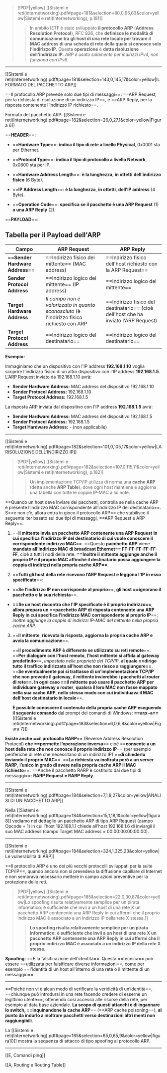 > [!PDF|yellow] [[Sistemi e reti(Internetworking).pdf#page=181&selection=80,0,95,63&color=yellow|Sistemi e reti(Internetworking), p.181]]
> > In ambito IETF è stato sviluppato **il protocollo ARP** (**Address Resolution Protocol**), RFC 826, che **definisce le modalità di comunicazione tra gli host di una rete locale per trovare il MAC address di una scheda di rete della quale si conosce solo l’indirizzo IP**. Questa **operazione** è **detta risoluzione dell'indirizzo IP**. *ARP è usato solamente per indirizzi IPv4, non funziona con IPv6*.

---
[[Sistemi e reti(Internetworking).pdf#page=181&selection=143,0,145,17&color=yellow|IL FORMATO DEL PACCHETTO ARP]]

==Il protocollo ARP prevede solo due tipi di messaggi==: ==ARP Request, per la richiesta di risoluzione di un indirizzo IP==, e ==ARP Reply, per la risposta contenente l’indirizzo IP richiesto==.

Formato del pacchetto ARP:  [[Sistemi e reti(Internetworking).pdf#page=182&selection=26,0,27,1&color=yellow|Figura 6]]

 ==**HEADER**==:
	 
- ==**Hardware Type**==: **indica il tipo di rete a livello Physical**, 0x0001 sta per Ethernet.
	
- ==**Protocol Type**==: **indica il tipo di protocollo a livello Network**, 0x0800 sta per IP.
	
- ==**Hardware Address Length**==: **è la lunghezza**, **in ottetti** **dell’indirizzo fisico** (6 Byte).
	
- ==**IP Address Length**==: **è la lunghezza**, **in ottetti**, **dell’IP address** (4 Byte).
	
- ==**Operation Code**==: **specifica se il pacchetto è una ARP Request** (1) **o una ARP Reply** (2).

==**PAYLOAD**==:
##  Tabella per il Payload dell'ARP

| Campo                           | ARP Request                                                                                | ARP Reply                                                                           |
| ------------------------------- | ------------------------------------------------------------------------------------------ | ----------------------------------------------------------------------------------- |
| ==**Sender Hardware Address**== | ==Indirizzo fisico del mittente== (MAC address)                                            | ==Indirizzo fisico dell'host richiesto con la ARP Request==                         |
| **Sender Protocol Address**     | ==Indirizzo logico del mittente== (IP address)                                             | ==Indirizzo logico del mittente==                                                   |
| **Target Hardware Address**     | *Il campo non è valorizzato in quanto sconosciuto* (è l'indirizzo fisico richiesto con ARP | ==Indirizzo fisico del destinatario== (cioè dell'host che ha inviato l'ARP Request) |
| **Target Protocol Address**     | ==Indirizzo logico del destinatario==                                                      | ==Indirizzo logico del destinatario==                                               |

**Esempio:**

Immaginiamo che un dispositivo con l'IP address **192.168.1.10** voglia scoprire l'indirizzo fisico di un altro dispositivo con l'IP address **192.168.1.5**.  L'ARP Request inviato da 192.168.1.10 avrà:

* **Sender Hardware Address:** MAC address del dispositivo 192.168.1.10
* **Sender Protocol Address:** 192.168.1.10
* **Target Protocol Address:** 192.168.1.5


La risposta ARP inviata dal dispositivo con l'IP address **192.168.1.5** avrà:

* **Sender Hardware Address:** MAC address del dispositivo 192.168.1.5
* **Sender Protocol Address:** 192.168.1.5
* **Target Hardware Address:** - (non applicabile)

---
[[Sistemi e reti(Internetworking).pdf#page=182&selection=101,0,105,17&color=yellow|LA RISOLUZIONE DELL'INDIRIZZO IP]]

> [!PDF|yellow] [[Sistemi e reti(Internetworking).pdf#page=182&selection=107,0,115,11&color=yellow|Sistemi e reti(Internetworking), p.182]]
> > Un implementazione TCP/IP utilizza di norma una **cache ARP** (detta anche **ARP Table**), dove ogni host mantiene e aggiorna una tabella con tutte le coppie IP-MAC a lui note.

==Quando un host deve inviare dei pacchetti, controlla se nella cache ARP è presente l’indirizzo MAC corrispondente all’indirizzo IP del destinatario==. S==e non c’è, allora entra in gioco il protocollo ARP== che stabilisce il seguente iter basato sui due tipi di messaggi, ==ARP Request e ARP Reply==:

1. ==**Il mittente invia un pacchetto ARP contenente una ARP Request** **in cui specifica l’indirizzo IP del destinatario di cui vuole conoscere il corrispondente indirizzo MAC**==.
   ==Questo **pacchetto ARP** viene **mandato all’indirizzo MAC di broadcast Ethernet== FF-FF-FF-FF-FF-FF**, cioè a tutti i nodi della rete. **==Inoltre il mittente aggiunge anche il proprio IP e il proprio MAC affinché il destinatario possa aggiungere la coppia di indirizzi nella propria cache ARP==**.
   
2. ==**Tutti gli host della rete ricevono l’ARP Request e leggono l'IP in esso specificato**==:
	
- ==**Se l’indirizzo IP non corrisponde al proprio**==, **gli host ==ignorano il pacchetto e la sua richiesta**==.
	
- **==Se un host riscontra che l'IP specificato è il proprio indirizzo==**, **allora prepara un ==pacchetto ARP di risposta contenente una ARP Reply in cui specifica l’indirizzo MAC corrispondente al proprio IP**==; *inoltre aggiunge la coppia di indirizzi IP-MAC del mittente nella propria cache ARP*.

3. ==**Il mittente**, **ricevuta la risposta**, **aggiorna la propria cache ARP e avvia la comunicazione**==.

   ==**Il procedimento ARP è differente se utilizzato su reti remote**==. ==**Per dialogare con l’host remoto**, **l’host mittente si affida al gateway predefinito**==, *impostato nelle proprietà del TCP/IP*, **al quale ==dirige tutto il traffico indirizzato all’host che non riesce a raggiungere==**.
   ==**Se eventualmente poi si trattasse di un’implementazione TCP/IP che non prevede il gateway**, **il mittente invierebbe i pacchetti al router di rete==. In ogni caso ==il mittente può usare il pacchetto ARP per individuare gateway o router**, **qualora il loro MAC non fosse mappato nella sua cache ARP**, **nello stesso modo con cui individuava il MAC dell’host destinatario in locale**==.
   
   **È possibile conoscere il contenuto della propria cache ARP eseguendo il seguente comando** dal prompt dei comandi di Windows: **==arp -a==** ([[Sistemi e reti(Internetworking).pdf#page=183&selection=6,0,6,8&color=yellow|Figura 7]])

**Esiste anche ==il protocollo RARP**== (Reverse Address Resolution Protocol) **che ==permette l’operazione inversa**== cioè ==**consente a un host della rete che non conosce il proprio indirizzo IP**== (per esempio periferiche di rete che necessitano di un indirizzo IP) ==**di chiederlo inviando il proprio MAC**==. ==**La richiesta va inoltrata però a un server RARP**, **l’unico in grado di avere nella propria cache ARP il MAC richiesto**==. ==Anche il pacchetto RARP è costituito dai due tipi di messaggi==: **RARP Request e RARP Reply**.

--- 
[[Sistemi e reti(Internetworking).pdf#page=184&selection=7,1,8,27&color=yellow|ANALISI DI UN PACCHETTO ARP]]

Nella [[Sistemi e reti(Internetworking).pdf#page=184&selection=15,1,18,1&color=yellow|figura 8]] vediamo nel dettaglio un pacchetto ARP di tipo ARP Request (campo Opcode = 1) in cui l’host 192.168.1.1 chiede all’host 192.168.1.6 di inviargli il suo MAC address (campo Target MAC address = 00:00:00:00:00:00).

---
[[Sistemi e reti(Internetworking).pdf#page=184&selection=324,1,325,23&color=yellow|Le vulnerabilità di ARP]]

==Il protocollo ARP è uno dei più vecchi protocolli sviluppati per la suite TCP/IP==, quando ancora non si prevedeva la diffusione capillare di Internet e non sembrava necessario mettere in campo azioni preventive per la protezione delle reti.

> [!PDF|yellow] [[Sistemi e reti(Internetworking).pdf#page=185&selection=22,0,30,87&color=yellow|Lo spoofing risulta relativamente semplice per un pirata informatico: è sufficiente che invii a un host di una rete X un pacchetto ARP contenente una ARP Reply in cui affermi che il proprio indirizzo MAC è associato a un indirizzo IP della rete X stessa.]]
> > **Lo spoofing risulta relativamente semplice per un pirata informatico**: **è sufficiente che invii a un host di una rete X un pacchetto ARP contenente una ARP Reply in cui affermi che il proprio indirizzo MAC è associato a un indirizzo IP della rete X stessa**.
> 

**Spoofing**: ==È la falsificazione dell'identità==. Questa ==tecnica== può essere ==utilizzata per falsificare diverse informazioni==, come per esempio ==l'identità di un host all'interno di una rete o il mittente di un messaggio==.

---
==Poiché non vi è alcun modo di verificare la veridicità di un’identità==, ==chiunque può introdursi in una rete facendo credere di esserne un legittimo utente==, ottenendo così accesso alle risorse della rete, per esempio al data base aziendale. **La scopo di questi attacchi è di ingannare lo switch, ==inquinandone la cache ARP**== (==ARP cache poisoning==), **al punto da indurlo a inoltrare pacchetti verso destinazioni altri menti non raggiungibili**.

La [[Sistemi e reti(Internetworking).pdf#page=185&selection=65,0,65,9&color=yellow|figura10]] mostra la sequenza di attacco di tipo spoofing al protocollo ARP.

---
[[E, Comandi ping]]

[[A, Routing e Routing Table]]